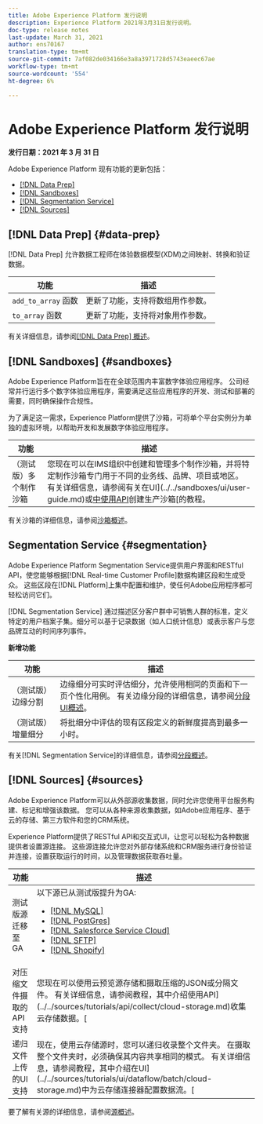 ```yaml
---
title: Adobe Experience Platform 发行说明
description: Experience Platform 2021年3月31日发行说明。
doc-type: release notes
last-update: March 31, 2021
author: ens70167
translation-type: tm+mt
source-git-commit: 7af082de034166e3a8a3971728d5743eaeec67ae
workflow-type: tm+mt
source-wordcount: '554'
ht-degree: 6%

---
```



# Adobe Experience Platform 发行说明

**发行日期：2021 年 3 月 31 日**

Adobe Experience Platform 现有功能的更新包括：

- [[!DNL Data Prep]](#data-prep)
- [[!DNL Sandboxes]](#sandboxes)
- [[!DNL Segmentation Service]](#segmentation)
- [[!DNL Sources]](#sources)

## [!DNL Data Prep] {#data-prep}

[!DNL Data Prep] 允许数据工程师在体验数据模型(XDM)之间映射、转换和验证数据。

| 功能 | 描述 |
| ------- | ----------- |
| `add_to_array` 函数 | 更新了功能，支持将数组用作参数。 |
| `to_array` 函数 | 更新了功能，支持将对象用作参数。 |

有关详细信息，请参阅[[!DNL Data Prep] 概述](../../data-prep/home.md)。

## [!DNL Sandboxes] {#sandboxes}

Adobe Experience Platform旨在在全球范围内丰富数字体验应用程序。 公司经常并行运行多个数字体验应用程序，需要满足这些应用程序的开发、测试和部署的需要，同时确保操作合规性。

为了满足这一需求，Experience Platform提供了沙箱，可将单个平台实例分为单独的虚拟环境，以帮助开发和发展数字体验应用程序。

| 功能 | 描述 |
| ------- | ----------- |
| （测试版）多个制作沙箱 | 您现在可以在IMS组织中创建和管理多个制作沙箱，并将特定制作沙箱专门用于不同的业务线、品牌、项目或地区。 有关详细信息，请参阅有关在UI](../../sandboxes/ui/user-guide.md)或[中使用API](../../sandboxes/api/create-sandbox.md)创建生产沙箱[的教程。 |

有关沙箱的详细信息，请参阅[沙箱概述](../../sandboxes/home.md)。

## Segmentation Service {#segmentation}

Adobe Experience Platform Segmentation Service提供用户界面和RESTful API，使您能够根据[!DNL Real-time Customer Profile]数据构建区段和生成受众。 这些区段在[!DNL Platform]上集中配置和维护，使任何Adobe应用程序都可轻松访问它们。

[!DNL Segmentation Service] 通过描述区分客户群中可销售人群的标准，定义特定的用户档案子集。细分可以基于记录数据（如人口统计信息）或表示客户与您品牌互动的时间序列事件。

**新增功能**

| 功能 | 描述 |
| ------- | ----------- |
| （测试版）边缘分割 | 边缘细分可实时评估细分，允许使用相同的页面和下一页个性化用例。 有关边缘分段的详细信息，请参阅[分段UI概述](../../segmentation/ui/overview.md)。 |
| （测试版）增量细分 | 将批细分中评估的现有区段定义的新鲜度提高到最多一小时。 |

有关[!DNL Segmentation Service]的详细信息，请参阅[分段概述](../../segmentation/home.md)。

## [!DNL Sources] {#sources}

Adobe Experience Platform可以从外部源收集数据，同时允许您使用平台服务构建、标记和增强该数据。 您可以从各种来源收集数据，如Adobe应用程序、基于云的存储、第三方软件和您的CRM系统。

Experience Platform提供了RESTful API和交互式UI，让您可以轻松为各种数据提供者设置源连接。 这些源连接允许您对外部存储系统和CRM服务进行身份验证并连接，设置获取运行的时间，以及管理数据获取吞吐量。

| 功能 | 描述 |
| ------- | ----------- |
| 测试版源迁移至GA | 以下源已从测试版提升为GA: <ul><li>[[!DNL MySQL]](../../sources/connectors/databases/mysql.md)</li><li>[[!DNL PostGres]](../../sources/connectors/databases/postgres.md)</li><li>[[!DNL Salesforce Service Cloud]](../../sources/connectors/customer-success/salesforce-service-cloud.md)</li><li>[[!DNL SFTP]](../../sources/connectors/cloud-storage/sftp.md)</li><li>[[!DNL Shopify]](../../sources/connectors/ecommerce/shopify.md)</li></ul> |
| 对压缩文件摄取的API支持 | 您现在可以使用云预览源存储和摄取压缩的JSON或分隔文件。 有关详细信息，请参阅教程，其中介绍使用API](../../sources/tutorials/api/collect/cloud-storage.md)收集云存储数据。[ |
| 递归文件上传的UI支持 | 现在，使用云存储源时，您可以递归收录整个文件夹。 在摄取整个文件夹时，必须确保其内容共享相同的模式。 有关详细信息，请参阅教程，其中介绍在UI](../../sources/tutorials/ui/dataflow/batch/cloud-storage.md)中为云存储连接器配置数据流。[ |

要了解有关源的详细信息，请参阅[源概述](../../sources/home.md)。
